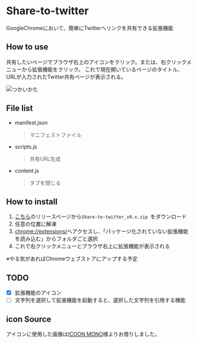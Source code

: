 # Share-to-twitter
GoogleChromeにおいて、簡単にTwitterへリンクを共有できる拡張機能

## How to use
共有したいページでブラウザ右上のアイコンをクリック。または、右クリックメニューから拡張機能をクリック。
これで現在開いているページのタイトル、URLが入力されたTwitter共有ページが表示される。

![つかいかた](https://raw.githubusercontent.com/KosukeY920/Share-to-twitter/images/Howto.gif)

## File list
- manifest.json
    > マニフェストファイル　
- scripts.js
    > 共有URL生成
- content.js
    > タブを閉じる
## How to install
1. [こちら](https://github.com/KosukeY920/Share-to-twitter/releases)のリリースページから`Share-to-twitter_v0.x.zip
`をダウンロード
2. 任意の位置に解凍
3. <chrome://extensions/>へアクセスし、「パッケージ化されていない拡張機能を読み込む」からフォルダごと選択
4. これで右クリックメニューとブラウザ右上に拡張機能が表示される

※やる気があればChromeウェブストアにアップする予定

## TODO
- [x] 拡張機能のアイコン
- [ ] 文字列を選択して拡張機能を起動すると、選択した文字列を引用する機能

## icon Source
アイコンに使用した画像は[ICOON MONO](https://icooon-mono.com/ "ICOON MONO")様よりお借りしました。
